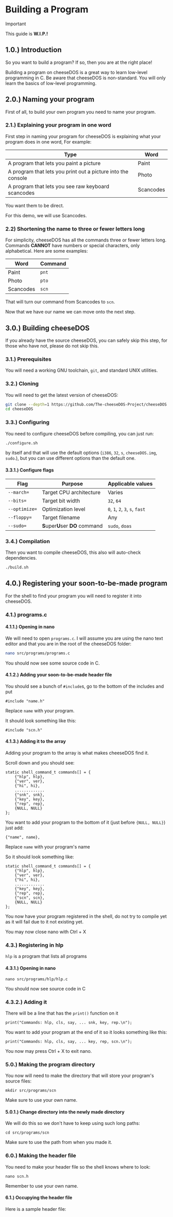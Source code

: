 # Building a Program
> [!IMPORTANT]
> This guide is **W.I.P.!**

## 1.0.) Introduction
So you want to build a program? If so, then you are at the right place!

Building a program on cheeseDOS is a great way to learn low-level programming in C. Be aware that cheeseDOS is non-standard. You will only learn the basics of low-level programming.

## 2.0.) Naming your program
First of all, to build your own program you need to name your program.

### 2.1.) Explaining your program in one word
First step in naming your program for cheeseDOS is explaining what your program does in one word, For example:

| Type                                                         | Word      |
|--------------------------------------------------------------|-----------|
| A program that lets you paint a picture                      | Paint     |
| A program that lets you print out a picture into the console | Photo     |
| A program that lets you see raw keyboard scancodes           | Scancodes |

You want them to be direct.

For this demo, we will use Scancodes.

### 2.2) Shortening the name to three or fewer letters long
For simplicity, cheeseDOS has all the commands three or fewer letters long. Commands **CANNOT** have numbers or special characters, only alphabetical. Here are some examples:

| Word      | Command |
|-----------|---------|
| Paint     | `pnt`   |
| Photo     | `pto`   |
| Scancodes | `scn`   |

That will turn our command from Scancodes to `scn`.

Now that we have our name we can move onto the next step.

## 3.0.) Building cheeseDOS
If you already have the source cheeseDOS, you can safely skip this step, for those who have not, please do not skip this.

### 3.1.) Prerequisites
You will need a working GNU toolchain, `git`, and standard UNIX utilities.

### 3.2.) Cloning
You will need to get the latest version of cheeseDOS: 
```sh
git clone --depth=1 https://github.com/The-cheeseDOS-Project/cheeseDOS.git && \
cd cheeseDOS
```

### 3.3.) Configuring
You need to configure cheeseDOS before compiling, you can just run:

```sh
./configure.sh
```

by itself and that will use the default options (`i386`, `32`, `s`, `cheeseDOS.img`, `sudo`.), but you can use different options than the default one.

#### 3.3.1.) Configure flags

| Flag          | Purpose                          | Applicable values               |
|---------------|----------------------------------|---------------------------------|
| `--march=`    | Target CPU architecture          | Varies                          |
| `--bits=`     | Target bit width                 | `32`, `64`                      |
| `--optimize=` | Optimization level               | `0`, `1`, `2`, `3`, `s`, `fast` |
| `--floppy=`   | Target filename                  | Any                             |
| `--sudo=`     | **S**uper**U**ser **DO** command | `sudo`, `doas`                  |

### 3.4.) Compilation
Then you want to compile cheeseDOS, this also will auto-check dependencies.
```sh
./build.sh
```

## 4.0.) Registering your soon-to-be-made program
For the shell to find your program you will need to register it into cheeseDOS.

### 4.1.) programs.c
#### 4.1.1.) Opening in nano
We will need to open `programs.c`. I will assume you are using the nano text editor and that you are in the root of the cheeseDOS folder:
```sh
nano src/programs/programs.c
```
You should now see some source code in C.

#### 4.1.2.) Adding your soon-to-be-made header file
You should see a bunch of `#include`s, go to the bottom of the includes and put
```
#include "name.h"
```
Replace `name` with your program.

It should look something like this:
```
#include "scn.h"
```

#### 4.1.3.) Adding it to the array
Adding your program to the array is what makes cheeseDOS find it.

Scroll down and you should see:
```
static shell_command_t commands[] = {
    {"hlp", hlp},
    {"ver", ver},
    {"hi", hi},
    .............
    {"snk", snk},
    {"key", key},
    {"rep", rep},
    {NULL, NULL}
};
```

You want to add your program to the bottom of it (just before `{NULL, NULL}`) just add:
```
{"name", name},
```
Replace `name` with your program's name

So it should look something like:
```
static shell_command_t commands[] = {
    {"hlp", hlp},
    {"ver", ver},
    {"hi", hi},
    .............
    {"key", key},
    {"rep", rep},
    {"scn", scn},
    {NULL, NULL}
};
```
You now have your program registered in the shell, do not try to compile yet as it will fail due to it not existing yet.

You may now close nano with Ctrl + X

### 4.3.) Registering in hlp
`hlp` is a program that lists all programs

#### 4.3.1.) Opening in nano
```
nano src/programs/hlp/hlp.c
```
You should now see source code in C

### 4.3.2.) Adding it
There will be a line that has the `print()` function on it
```
print("Commands: hlp, cls, say, ... snk, key, rep.\n");
```

You want to add your program at the end of it so it looks something like this:
```
print("Commands: hlp, cls, say, ... key, rep, scn.\n");
```

You now may press Ctrl + X to exit nano.

### 5.0.) Making the program directory
You now will need to make the directory that will store your program's source files:
```
mkdir src/programs/scn
```

Make sure to use your own name.

#### 5.0.1.) Change directory into the newly made directory
We will do this so we don't have to keep using such long paths:
```
cd src/programs/scn
```

Make sure to use the path from when you made it.

### 6.0.) Making the header file
You need to make your header file so the shell knows where to look:
```
nano scn.h
```
Remember to use your own name.

#### 6.1.) Occupying the header file
Here is a sample header file:
